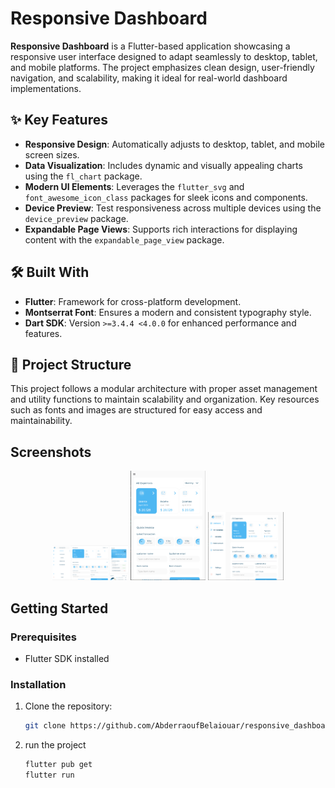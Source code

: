 # Responsive Dashboard

**Responsive Dashboard** is a Flutter-based application showcasing a responsive user interface designed to adapt seamlessly to desktop, tablet, and mobile platforms. The project emphasizes clean design, user-friendly navigation, and scalability, making it ideal for real-world dashboard implementations.

## ✨ Key Features

- **Responsive Design**: Automatically adjusts to desktop, tablet, and mobile screen sizes.
- **Data Visualization**: Includes dynamic and visually appealing charts using the `fl_chart` package.
- **Modern UI Elements**: Leverages the `flutter_svg` and `font_awesome_icon_class` packages for sleek icons and components.
- **Device Preview**: Test responsiveness across multiple devices using the `device_preview` package.
- **Expandable Page Views**: Supports rich interactions for displaying content with the `expandable_page_view` package.

## 🛠️ Built With

- **Flutter**: Framework for cross-platform development.
- **Montserrat Font**: Ensures a modern and consistent typography style.
- **Dart SDK**: Version `>=3.4.4 <4.0.0` for enhanced performance and features.

## 📂 Project Structure

This project follows a modular architecture with proper asset management and utility functions to maintain scalability and organization. Key resources such as fonts and images are structured for easy access and maintainability.

## Screenshots

<p align="center">
  <img src="./screenshots/desktop.png" alt="desktop layout" width="24%" />
  <img src="./screenshots/mobile.png" alt="mobile layout" width="24%" />
  <img src="./screenshots/tablet.png" alt="tablet layout" width="24%" />
</p>

## Getting Started
### Prerequisites
- Flutter SDK installed 

### Installation
1. Clone the repository:
   ```bash
   git clone https://github.com/AbderraoufBelaiouar/responsive_dashboard.git
2. run the project
   ```bash
   flutter pub get
   flutter run

